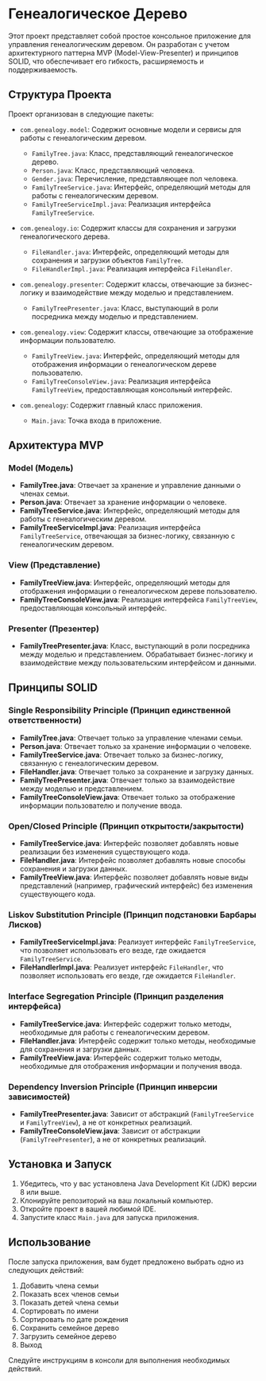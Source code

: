 # Генеалогическое Дерево

Этот проект представляет собой простое консольное приложение для управления генеалогическим деревом. Он разработан с учетом архитектурного паттерна MVP (Model-View-Presenter) и принципов SOLID, что обеспечивает его гибкость, расширяемость и поддерживаемость.

## Структура Проекта

Проект организован в следующие пакеты:

- `com.genealogy.model`: Содержит основные модели и сервисы для работы с генеалогическим деревом.
  - `FamilyTree.java`: Класс, представляющий генеалогическое дерево.
  - `Person.java`: Класс, представляющий человека.
  - `Gender.java`: Перечисление, представляющее пол человека.
  - `FamilyTreeService.java`: Интерфейс, определяющий методы для работы с генеалогическим деревом.
  - `FamilyTreeServiceImpl.java`: Реализация интерфейса `FamilyTreeService`.

- `com.genealogy.io`: Содержит классы для сохранения и загрузки генеалогического дерева.
  - `FileHandler.java`: Интерфейс, определяющий методы для сохранения и загрузки объектов `FamilyTree`.
  - `FileHandlerImpl.java`: Реализация интерфейса `FileHandler`.

- `com.genealogy.presenter`: Содержит классы, отвечающие за бизнес-логику и взаимодействие между моделью и представлением.
  - `FamilyTreePresenter.java`: Класс, выступающий в роли посредника между моделью и представлением.

- `com.genealogy.view`: Содержит классы, отвечающие за отображение информации пользователю.
  - `FamilyTreeView.java`: Интерфейс, определяющий методы для отображения информации о генеалогическом дереве пользователю.
  - `FamilyTreeConsoleView.java`: Реализация интерфейса `FamilyTreeView`, предоставляющая консольный интерфейс.

- `com.genealogy`: Содержит главный класс приложения.
  - `Main.java`: Точка входа в приложение.

## Архитектура MVP

### Model (Модель)

- **FamilyTree.java**: Отвечает за хранение и управление данными о членах семьи.
- **Person.java**: Отвечает за хранение информации о человеке.
- **FamilyTreeService.java**: Интерфейс, определяющий методы для работы с генеалогическим деревом.
- **FamilyTreeServiceImpl.java**: Реализация интерфейса `FamilyTreeService`, отвечающая за бизнес-логику, связанную с генеалогическим деревом.

### View (Представление)

- **FamilyTreeView.java**: Интерфейс, определяющий методы для отображения информации о генеалогическом дереве пользователю.
- **FamilyTreeConsoleView.java**: Реализация интерфейса `FamilyTreeView`, предоставляющая консольный интерфейс.

### Presenter (Презентер)

- **FamilyTreePresenter.java**: Класс, выступающий в роли посредника между моделью и представлением. Обрабатывает бизнес-логику и взаимодействие между пользовательским интерфейсом и данными.

## Принципы SOLID

### Single Responsibility Principle (Принцип единственной ответственности)

- **FamilyTree.java**: Отвечает только за управление членами семьи.
- **Person.java**: Отвечает только за хранение информации о человеке.
- **FamilyTreeService.java**: Отвечает только за бизнес-логику, связанную с генеалогическим деревом.
- **FileHandler.java**: Отвечает только за сохранение и загрузку данных.
- **FamilyTreePresenter.java**: Отвечает только за взаимодействие между моделью и представлением.
- **FamilyTreeConsoleView.java**: Отвечает только за отображение информации пользователю и получение ввода.

### Open/Closed Principle (Принцип открытости/закрытости)

- **FamilyTreeService.java**: Интерфейс позволяет добавлять новые реализации без изменения существующего кода.
- **FileHandler.java**: Интерфейс позволяет добавлять новые способы сохранения и загрузки данных.
- **FamilyTreeView.java**: Интерфейс позволяет добавлять новые виды представлений (например, графический интерфейс) без изменения существующего кода.

### Liskov Substitution Principle (Принцип подстановки Барбары Лисков)

- **FamilyTreeServiceImpl.java**: Реализует интерфейс `FamilyTreeService`, что позволяет использовать его везде, где ожидается `FamilyTreeService`.
- **FileHandlerImpl.java**: Реализует интерфейс `FileHandler`, что позволяет использовать его везде, где ожидается `FileHandler`.

### Interface Segregation Principle (Принцип разделения интерфейса)

- **FamilyTreeService.java**: Интерфейс содержит только методы, необходимые для работы с генеалогическим деревом.
- **FileHandler.java**: Интерфейс содержит только методы, необходимые для сохранения и загрузки данных.
- **FamilyTreeView.java**: Интерфейс содержит только методы, необходимые для отображения информации и получения ввода.

### Dependency Inversion Principle (Принцип инверсии зависимостей)

- **FamilyTreePresenter.java**: Зависит от абстракций (`FamilyTreeService` и `FamilyTreeView`), а не от конкретных реализаций.
- **FamilyTreeConsoleView.java**: Зависит от абстракции (`FamilyTreePresenter`), а не от конкретных реализаций.

## Установка и Запуск

1. Убедитесь, что у вас установлена Java Development Kit (JDK) версии 8 или выше.
2. Клонируйте репозиторий на ваш локальный компьютер.
3. Откройте проект в вашей любимой IDE.
4. Запустите класс `Main.java` для запуска приложения.

## Использование

После запуска приложения, вам будет предложено выбрать одно из следующих действий:

1. Добавить члена семьи
2. Показать всех членов семьи
3. Показать детей члена семьи
4. Сортировать по имени
5. Сортировать по дате рождения
6. Сохранить семейное дерево
7. Загрузить семейное дерево
8. Выход

Следуйте инструкциям в консоли для выполнения необходимых действий.
